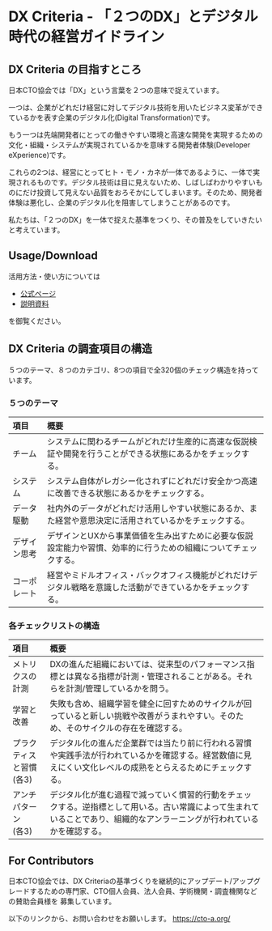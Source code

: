# DX Criteria - 「２つのDX」とデジタル時代の経営ガイドライン

## DX Criteria の目指すところ

日本CTO協会では「DX」という言葉を２つの意味で捉えています。

一つは、企業がどれだけ経営に対してデジタル技術を用いたビジネス変革ができているかを表す企業のデジタル化(Digital Transformation)です。

もう一つは先端開発者にとっての働きやすい環境と高速な開発を実現するための文化・組織・システムが実現されているかを意味する開発者体験(Developer eXperience)です。

これらの2つは、経営にとってヒト・モノ・カネが一体であるように、一体で実現されるものです。デジタル技術は目に見えないため、しばしばわかりやすいものにだけ投資して見えない品質をおろそかにしてしまいます。そのため、開発者体験は悪化し、企業のデジタル化を阻害してしまうことがあるのです。

私たちは、「２つのDX」を一体で捉えた基準をつくり、その普及をしていきたいと考えています。

## Usage/Download

活用方法・使い方については

+ [公式ページ](https://cto-a.github.io/dxcriteria/)
+ [説明資料](https://github.com/cto-a/dxcriteria/blob/master/asset/image/dxcriteria201912.pdf)

を御覧ください。

## DX Criteria の調査項目の構造
５つのテーマ、８つのカテゴリ、8つの項目で全320個のチェック構造を持っています。
### ５つのテーマ

| 項目 | 概要 |
|:--|:--|
| チーム | システムに関わるチームがどれだけ生産的に高速な仮説検証や開発を行うことができる状態にあるかをチェックする。 |
| システム | システム自体がレガシー化されずにどれだけ安全かつ高速に改善できる状態にあるかをチェックする。 |
| データ駆動 | 社内外のデータがどれだけ活用しやすい状態にあるか、また経営や意思決定に活用されているかをチェックする。 |
| デザイン思考 | デザインとUXから事業価値を生み出すために必要な仮説設定能力や習慣、効率的に行うための組織についてチェックする。 |
| コーポレート | 経営やミドルオフィス・バックオフィス機能がどれだけデジタル戦略を意識した活動ができているかをチェックする。 |

### 各チェックリストの構造
| 項目 | 概要 |
|:--|:--|
| メトリクスの計測 | DXの進んだ組織においては、従来型のパフォーマンス指標とは異なる指標が計測・管理されることがある。それらを計測/管理しているかを問う。 |
| 学習と改善 | 失敗も含め、組織学習を健全に回すためのサイクルが回っていると新しい挑戦や改善がうまれやすい。そのため、そのサイクルの存在を確認する。 |
| プラクティスと習慣<br/>(各3) | デジタル化の進んだ企業群では当たり前に行われる習慣や実践手法が行われているかを確認する。経営数値に見えにくい文化レベルの成熟をとらえるためにチェックする。 |
| アンチパターン<br/>(各3)<br/> | デジタル化が進む過程で減っていく慣習的行動をチェックする。逆指標として用いる。古い常識によって生まれていることであり、組織的なアンラーニングが行われているかを確認する。 |


## For Contributors

日本CTO協会では、DX Criteriaの基準づくりを継続的にアップデート/アップグレードするための専門家、CTO個人会員、法人会員、学術機関・調査機関などの賛助会員様を
募集しています。

以下のリンクから、お問い合わせをお願いします。
https://cto-a.org/
